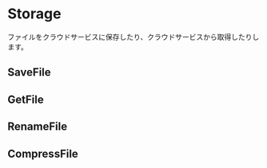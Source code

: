# Storage

ファイルをクラウドサービスに保存したり、クラウドサービスから取得したりします。

## SaveFile

## GetFile

## RenameFile

## CompressFile

